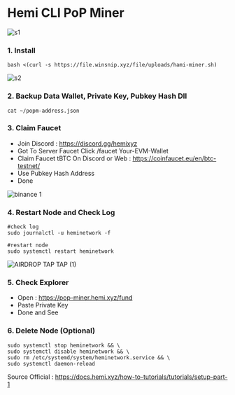 # Hemi CLI PoP Miner

![s1](https://github.com/user-attachments/assets/488a8719-7f5e-4813-9f14-213403bd5d02)

### 1. Install

```
bash <(curl -s https://file.winsnip.xyz/file/uploads/hami-miner.sh)
```

![s2](https://github.com/user-attachments/assets/563e4cac-9f86-4dae-8d50-3782aa59c91e)

### 2. Backup Data Wallet, Private Key, Pubkey Hash Dll

```
cat ~/popm-address.json
```
### 3. Claim Faucet

- Join Discord : https://discord.gg/hemixyz
- Got To Server Faucet Click /faucet Your-EVM-Wallet
- Claim Faucet tBTC On Discord or Web : https://coinfaucet.eu/en/btc-testnet/
- Use Pubkey Hash Address
- Done

![binance 1](https://github.com/user-attachments/assets/622da40a-a323-4a1d-806d-8807b7c7e75f)

### 4. Restart Node and Check Log

```
#check log
sudo journalctl -u heminetwork -f
```

```
#restart node
sudo systemctl restart heminetwork
```

![AIRDROP TAP TAP (1)](https://github.com/user-attachments/assets/17fefea3-9872-41eb-8e7e-9a049090f773)

### 5. Check Explorer

- Open : https://pop-miner.hemi.xyz/fund
- Paste Private Key
- Done and See

### 6. Delete Node (Optional)

```
sudo systemctl stop heminetwork && \
sudo systemctl disable heminetwork && \
sudo rm /etc/systemd/system/heminetwork.service && \
sudo systemctl daemon-reload
```

Source Official : https://docs.hemi.xyz/how-to-tutorials/tutorials/setup-part-1
